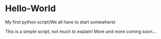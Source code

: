 # Hello-World
My first python script(We all have to start somewhere)

This is a simple script, not much to explain! More and more coming soon...
